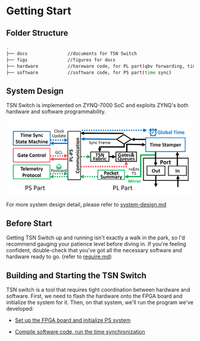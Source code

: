 # Getting Start

## Folder Structure

```bash
.
├── docs               //documents for TSN Switch
├── figs               //figures for docs
├── hardware           //hareware code, for PL part(qbv forwarding, time sync in FPGA)
├── software           //software code, for PS part(time sync)
```



## System Design

TSN Switch is implemented on ZYNQ-7000 SoC and exploits ZYNQ's both hardware and software programmability. 

![system-design](../figs/system-design.PNG)

For more system design detail, please refer to [system-design.md](./system-design.md)



## Before Start

Getting TSN Switch up and running isn't exactly a walk in the park, so I'd recommend gauging your patience level before diving in. If you're feeling confident, double-check that you've got all the necessary software and hardware ready to go. (refer to [require.md](./require.md)) 



## Building and Starting the TSN Switch

TSN switch is a tool that requires tight coordination between hardware and software. First, we need to flash the hardware onto the FPGA board and initialize the system for it. Then, on that system, we'll run the program we've developed:

* [Set up the FPGA board and initialize PS system](hardware-build.md)

* [Compile software code, run the time synchronization](software-build.md)
